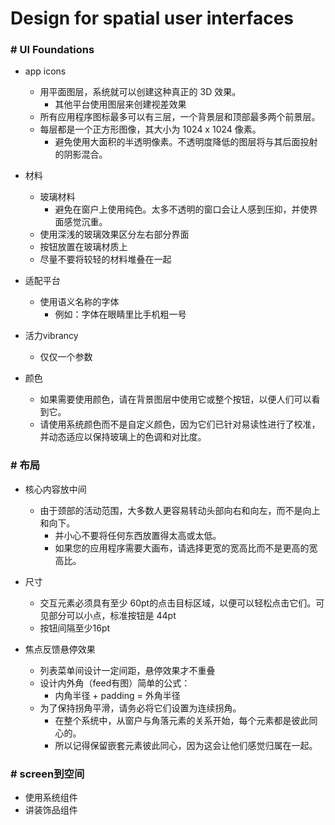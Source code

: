 # Design for spatial user interfaces

### # UI Foundations

* app icons
	* 用平面图层，系统就可以创建这种真正的 3D 效果。
		* 其他平台使用图层来创建视差效果
	* 所有应用程序图标最多可以有三层，一个背景层和顶部最多两个前景层。
	* 每层都是一个正方形图像，其大小为 1024 x 1024 像素。
		* 避免使用大面积的半透明像素。不透明度降低的图层将与其后面投射的阴影混合。

* 材料
	* 玻璃材料
		* 避免在窗户上使用纯色。太多不透明的窗口会让人感到压抑，并使界面感觉沉重。
	* 使用深浅的玻璃效果区分左右部分界面
	* 按钮放置在玻璃材质上
	* 尽量不要将较轻的材料堆叠在一起

* 适配平台
	* 使用语义名称的字体
		* 例如：字体在眼睛里比手机粗一号

* 活力vibrancy
	* 仅仅一个参数

* 颜色
	* 如果需要使用颜色，请在背景图层中使用它或整个按钮，以便人们可以看到它。
	* 请使用系统颜色而不是自定义颜色，因为它们已针对易读性进行了校准，并动态适应以保持玻璃上的色调和对比度。

### # 布局

* 核心内容放中间
	* 由于颈部的活动范围，大多数人更容易转动头部向右和向左，而不是向上和向下。
		* 并小心不要将任何东西放置得太高或太低。
		* 如果您的应用程序需要大画布，请选择更宽的宽高比而不是更高的宽高比。

* 尺寸
	* 交互元素必须具有至少 60pt的点击目标区域，以便可以轻松点击它们。可见部分可以小点，标准按钮是 44pt
	* 按钮间隔至少16pt

* 焦点反馈悬停效果
	* 列表菜单间设计一定间距，悬停效果才不重叠
	* 设计内外角（feed有图）简单的公式：
		* 内角半径 + padding = 外角半径
	* 为了保持拐角平滑，请务必将它们设置为连续拐角。
		* 在整个系统中，从窗户与角落元素的关系开始，每个元素都是彼此同心的。
		* 所以记得保留嵌套元素彼此同心，因为这会让他们感觉归属在一起。


### # screen到空间
* 使用系统组件
* 讲装饰品组件


